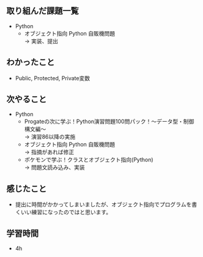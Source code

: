 ## 取り組んだ課題一覧
- Python
  - オブジェクト指向 Python 自販機問題<br>
→ 実装、提出
## わかったこと
- Public, Protected, Private変数
## 次やること
- Python
  - Progateの次に学ぶ！Python演習問題100問パック！〜データ型・制御構文編〜<br>
→ 演習86以降の実施
  - オブジェクト指向 Python 自販機問題<br>
→ 指摘があれば修正
  - ポケモンで学ぶ！クラスとオブジェクト指向(Python)<br>
→ 問題文読み込み、実装
## 感じたこと
- 提出に時間がかかってしまいましたが、オブジェクト指向でプログラムを書くいい練習になったのではと思います。
## 学習時間
- 4h